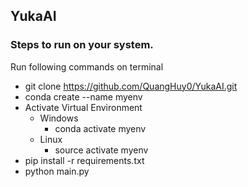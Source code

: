 ## YukaAI
### Steps to run on your system.
Run following commands on terminal
- git clone https://github.com/QuangHuy0/YukaAI.git
- conda create --name myenv
- Activate Virtual Environment
  - Windows
     - conda activate myenv
  - Linux
     - source activate myenv
- pip install -r requirements.txt
- python main.py
